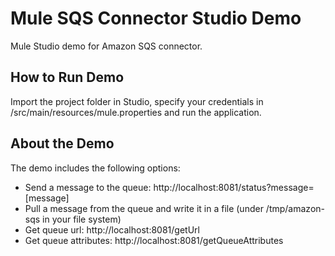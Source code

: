 Mule SQS Connector Studio Demo
==============================

Mule Studio demo for Amazon SQS connector.

How to Run Demo
---------------

Import the project folder in Studio, specify your credentials in /src/main/resources/mule.properties and run the application.

About the Demo
--------------

The demo includes the following options:
* Send a message to the queue: http://localhost:8081/status?message=[message]
* Pull a message from the queue and write it in a file (under /tmp/amazon-sqs in your file system)
* Get queue url: http://localhost:8081/getUrl
* Get queue attributes: http://localhost:8081/getQueueAttributes
